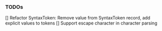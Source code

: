 ### TODOs
[] Refactor SyntaxToken: Remove value from SyntaxToken record, add explicit values to tokens
[] Support escape character in character parsing
